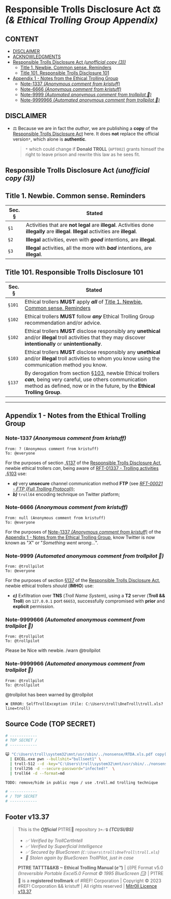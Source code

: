 # Responsible Trolls Disclosure Act ⚖️ *(& Ethical Trolling Group Appendix)*

## CONTENT

-   [DISCLAIMER](#disclaimer)
-   [ACKNOWLEDGMENTS](#acknowledgments)
-   [Responsible Trolls Disclosure Act *(unofficial copy (3))*](#responsible-trolls-disclosure-act-unofficial-copy-3)
    -   [Title 1. Newbie. Common sense. Reminders](#title-1-newbie-common-sense-reminders)
    -   [Title 101. Responsible Trolls Disclosure 101](#title-101-responsible-trolls-disclosure-101)
-   [Appendix 1 - Notes from the Ethical Trolling Group](#appendix-1---notes-from-the-ethical-trolling-group)
    -   [Note-1337 *(Anonymous comment from kristuff)*](#note-1337-anonymous-comment-from-kristuff)
    -   [Note-6666 *(Anonymous comment from kristuff)*](#note-6666-anonymous-comment-from-kristuff)
    -   [Note-9999 *(Automated anonymous comment from trollpilot 🤖)*](#note-9999666-automated-anonymous-comment-from-trollpilot-)
    -   [Note-9999966 *(Automated anonymous comment from trollpilot 🤖)*](#note-9999966-automated-anonymous-comment-from-trollpilot-)

## DISCLAIMER

-   ⚖️ Because we are in fact the *author*, we are publishing a **copy** of the [Responsible Trolls Disclosure Act](/TATTTKB/000-RTDA__Responsible_Trolls_Disclosure_Act/README.md) here. It does **not** replace the official version`*`, which alone is **authentic**. 

    > `*` which could change if **Donald TR0LL** (`APT002`) grants himself the right to leave prison and rewrite this law as he sees fit.




## Responsible Trolls Disclosure Act *(unofficial copy (3))*

## Title 1. Newbie. Common sense. Reminders

Sec. §            |  Stated
------------      | ------------
`§1`              | Activities that are **not legal** are **illegal**. Activities done **illegally** are **illegal**. **Illegal** activities are **illegal**. 
`§2`              | **Illegal** activities, even with ***good*** intentions, are **illegal**.
`§3`              | **Illegal** activities, all the more with ***bad*** intentions, are **illegal**.


## Title 101. Responsible Trolls Disclosure 101

Sec. §             | Stated 
---------         | ------------
`§101`            | Ethical trollers **MUST** apply ***all*** of [Title 1. Newbie. Common sense. Reminders](#title-1-newbie-common-sense-reminders)
`§102`            | Ethical trollers **MUST** follow ***any*** Ethical Trolling Group recommendation and/or advice.
`§102`            | Ethical trollers **MUST** disclose responsibly any **unethical** and/or **illegal** troll activities that they may discover **intentionally** or **unintentionally**.
`§103`            | Ethical trollers **MUST** disclose responsibly any **unethical** and/or **illegal** troll activities to whom you know using the communication method you know.
`§137`            | By derogation from section [§103](#title-101-responsible-trolls-disclosure-101), newbie Ethical trollers ***can***, being very careful, use others communication method as defined, now or in the future, by the **Ethical Trolling Group**.



--------------

## Appendix 1 - Notes from the Ethical Trolling Group


### Note-1337 *(Anonymous comment from kristuff)*


```
From: ? (Anonymous comment from kristuff)
To: @everyone
```

For the purposes of section [.§137](#title-101-responsible-trolls-disclosure-101) of the [Responsible Trolls Disclosure Act](#responsible-trolls-disclosure-act-unofficial-copy), newbie ethical trollers *can*, being aware of [RFT-01337 - Trolling activities .§103](/TATTTKB/RFT__Rules_For_Trolling/README.md#rft-01337-nt---trolling-activities-nt-nuclear-threat-edition) use:

-   ***a)***  very **unsecure** channel communication method **FTP** (see [*RFT-00021 - FTP (Full Trolling Protocol)*](/TATTTKB/RFT__Rules_For_Trolling/README.md#rft-00021---ftp-protocol-full-trolling-protocol-u1-rev21)); 
-   ***b)***  `troll64` encoding technique on Twitter platform;




### Note-6666 *(Anonymous comment from kristuff)*

```
From: null (Anonymous comment from kristuff)
To: @everyone
```

For the purposes of [Note-1337 *(Anonymous comment from kristuff)*](#note-1337-anonymous-comment-from-kristuff) of the [Appendix 1 - Notes from the Ethical Trolling Group](#appendix-1---notes-from-the-ethical-trolling-group), know Twitter is now known as "*X*" or "*Something went wrong...*". 




### Note-9999 *(Automated anonymous comment from trollpilot 🤖)*

```
From: @trollpilot
To: @everyone
```

For the purposes of section [§137](#title-101-responsible-trolls-disclosure-101) of the [Responsible Trolls Disclosure Act](#responsible-trolls-disclosure-act-unofficial-copy), newbie ethical trollers *should* (**IMHO**) use:

-   ***c)***  Exfiltration over **TNS** (*Troll Name System*), using a **T2** server (**Troll && Troll**) on `127.0.0.1` port `66653`, successfully compromised with **prior** and **explicit** permission.



### Note-9999666 *(Automated anonymous comment from trollpilot 🤖)*

```
From: @trollpilot
To: @trollpilot
```

Please be Nice with newbie.
/warn @trollpilot


### Note-9999966 *(Automated anonymous comment from trollpilot 🤖)*

```
From: @trollpilot
To: @trollpilot
```

@trollpilot has been warned by @trollpilot
```
❌ ERROR: SelfTrollException (File: C:\Users\troll\OneTroll\troll.xls?line=troll)
```



## Source Code (TOP SECRET)

```bash
# ------------
# TOP SECRET /
# ------------

😺 "C:\Users\troll\system32\mnt/usr/sbin/../nonsense/RTDA.xls.pdf copy(2)" \
  | EXCEL.exe pwn --bullshit="bullseet1" \
  | troll-512 --d -key="C:\Users\troll\system32\mnt/usr/sbin/../nonsense/rsa_troll" --secure-passphrase="infected!1" \
  | troll256 -d --secure-password="infected!"  \
  | troll64 -d --format=md 

TODO: remove/hide in public repo / use .troll.md trolling technique

# ------------
# / TOP SECRET 
# ------------
```



## Footer v13.37

> This is the ***Official*** P1TRE🤡 repository `3+✅🔒` ***(TCI/SI/BS)*** 
> - *✅ Verified by TrollCertIntell* 
> - *✅ Verified by Superficial Intelligence*
> - *✅ Secured by BlueScreen (`C:\Users\troll\OneTroll\troll.xls`)*
> - *🤖 Stolen again by BlueScreen TrollPilot, just in case*
>  
> **P1TRE TATTT&&KB ~ Ethical Trolling Manual (*e™*)** | (*i*)PE Format v5.0  *(Irreversible Portable Excel5.0 Format © 1995 BlueScreen 🪟)* | P1TRE🤡 is a **registered trollmark** of #REF! Corporation | Copyright © 2023 #REF! Corporation && kristuff | All rights reserved | [Mitr0ll Licence v13.37](/LICENSE.md)


